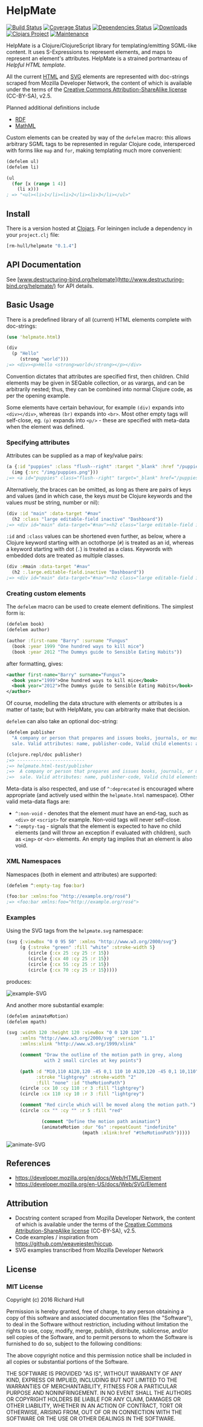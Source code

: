 # HelpMate
[![Build Status](https://travis-ci.org/rm-hull/helpmate.svg?branch=master)](http://travis-ci.org/rm-hull/helpmate)
[![Coverage Status](https://coveralls.io/repos/rm-hull/helpmate/badge.svg?branch=master)](https://coveralls.io/r/rm-hull/helpmate?branch=master)
[![Dependencies Status](https://jarkeeper.com/rm-hull/helpmate/status.svg)](https://jarkeeper.com/rm-hull/helpmate)
[![Downloads](https://jarkeeper.com/rm-hull/helpmate/downloads.svg)](https://jarkeeper.com/rm-hull/helpmate)
[![Clojars Project](https://img.shields.io/clojars/v/rm-hull/helpmate.svg)](https://clojars.org/rm-hull/helpmate)
[![Maintenance](https://img.shields.io/maintenance/yes/2018.svg?maxAge=2592000)]()

HelpMate is a Clojure/ClojureScript library for templating/emitting SGML-like
content. It uses S-Expressions to represent elements, and maps to represent an
element's attributes. HelpMate is a strained portmanteau of _Helpful HTML
template_.

All the current [HTML](https://developer.mozilla.org/en/docs/Web/HTML/Element)
and [SVG](https://developer.mozilla.org/en-US/docs/Web/SVG/Element) elements
are represented with doc-strings scraped from Mozilla Developer Network, the
content of which is available under the terms of the [Creative Commons
Attribution-ShareAlike license](http://creativecommons.org/licenses/by-sa/2.5/)
(CC-BY-SA), v2.5.

Planned additional definitions include

  * [RDF](https://www.w3.org/TR/rdf-syntax-grammar/)
  * [MathML](https://developer.mozilla.org/en-US/docs/Web/MathML/Element)

Custom elements can be created by way of the `defelem` macro: this allows
arbitrary SGML tags to be represented in regular Clojure code, intersperced
with forms like `map` and `for`, making templating much more convenient:

```clojure
(defelem ul)
(defelem li)

(ul
  (for [x (range 1 4)]
    (li x)))
; => "<ul><li>1</li><li>2</li><li>3</li></ul>"
```

## Install

There is a version hosted at [Clojars](https://clojars.org/rm-hull/helpmate).
For leiningen include a dependency in your `project.clj` file:

```clojure
[rm-hull/helpmate "0.1.4"]
```

## API Documentation

See [www.destructuring-bind.org/helpmate](http://www.destructuring-bind.org/helpmate/) for API details.

## Basic Usage

There is a predefined library of all (current) HTML elements complete with
doc-strings:

```clojure
(use 'helpmate.html)

(div
  (p "Hello"
     (strong "world")))
;=> <div><p>Hello <strong>world</strong></p></div>
```
Convention dictates that attributes are specified first, then children. Child elements
may be given in SEQable collection, or as varargs, and can be arbitrarily nested; thus,
they can be combined into normal Clojure code, as per the opening example.

Some elements have certain behaviour, for example `(div)` expands into `<div></div>`,
whereas `(br)` expands into `<br>`. Most other empty tags will self-close, eg. `(p)`
expands into `<p/>` - these are specified with meta-data when the element was defined.

### Specifying attributes

Attributes can be supplied as a map of key/value pairs:

```clojure
(a {:id "puppies" :class "flush--right" :target "_blank" :href "/puppies.html"}
  (img {:src "/img/puppies.png"}))
;=> <a id="puppies" class="flush--right" target="_blank" href="/puppies.html"><img src="/img/puppies.png"></a>
```

Alternatively, the braces can be omitted, as long as there are pairs of keys
and values (and in which case, the keys _must_ be Clojure keywords and the
values _must_ be string, number or nil):

```clojure
(div :id "main" :data-target "#nav"
  (h2 :class "large editable-field inactive" "Dashboard"))
;=> <div id="main" data-target="#nav"><h2 class="large editable-field inactive">Dashboard</h2></div>
```

`:id` and `:class` values can be shortened even further, as below, where a
Clojure keyword starting with an octothorpe (`#`) is treated as an id, whereas a
keyword starting with dot (`.`) is treated as a class. Keywords with embedded dots
are treated as multiple classes.

```clojure
(div :#main :data-target "#nav"
  (h2 :.large.editable-field.inactive "Dashboard"))
;=> <div id="main" data-target="#nav"><h2 class="large editable-field inactive">Dashboard</h2></div>
```

### Creating custom elements

The `defelem` macro can be used to create element definitions. The simplest
form is:

```clojure
(defelem book)
(defelem author)

(author :first-name "Barry" :surname "Fungus"
  (book :year 1999 "One hundred ways to kill mice")
  (book :year 2012 "The Dummys guide to Sensible Eating Habits"))
```

after formatting, gives:

```xml
<author first-name="Barry" surname="Fungus">
  <book year="1999">One hundred ways to kill mice</book>
  <book year="2012">The Dummys guide to Sensible Eating Habits</book>
</author>
```

Of course, modelling the data structure with elements or attributes is a matter
of taste; but with HelpMate, you can arbitrarity make that decision.

`defelem` can also take an optional doc-string:

```clojure
(defelem publisher
  "A company or person that prepares and issues books, journals, or music for
  sale. Valid attributes: name, publisher-code, Valid child elements: author.")

(clojure.repl/doc publisher)
;=> -------------------------
;=> helpmate.html-test/publisher
;=>  A company or person that prepares and issues books, journals, or music for
;=>  sale. Valid attributes: name, publisher-code, Valid child elements: author.
```

Meta-data is also respected, and use of `^:deprecated` is encouraged where
appropriate (and actively used within the `helpmate.html` namespace). Other
valid meta-data flags are:

 * `^:non-void` - denotes that the element _must_ have an end-tag, such as
   `<div>` or `<script>` for example. Non-void tags will never self-close.
 * `^:empty-tag` - signals that the element is expected to have no child
   elements (and will throw an exception if evaluated with children), such
   as `<img>` or `<br>` elements. An empty tag implies that an element is
   also void.

### XML Namespaces

Namespaces (both in element and attributes) are supported:

```clojure
(defelem ^:empty-tag foo:bar)

(foo:bar :xmlns:foo "http://example.org/rosé")
;=> <foo:bar xmlns:foo="http://example.org/rosé">
```

### Examples

Using the SVG tags from the `helpmate.svg` namespace:

```clojure
(svg {:viewBox "0 0 95 50" :xmlns "http://www.w3.org/2000/svg"}
     (g {:stroke "green" :fill "white" :stroke-width 5}
        (circle {:cx 25 :cy 25 :r 15})
        (circle {:cx 40 :cy 25 :r 15})
        (circle {:cx 55 :cy 25 :r 15})
        (circle {:cx 70 :cy 25 :r 15}))))
```

produces:

![example-SVG](https://rawgithub.com/rm-hull/helpmate/master/doc/example.svg)

And another more substantial example:

```clojure
(defelem animateMotion)
(defelem mpath)

(svg :width 120 :height 120 :viewBox "0 0 120 120"
     :xmlns "http://www.w3.org/2000/svg" :version "1.1"
     :xmlns:xlink "http://www.w3.org/1999/xlink"

     (comment "Draw the outline of the motion path in grey, along
              with 2 small circles at key points")

     (path :d "M10,110 A120,120 -45 0,1 110 10 A120,120 -45 0,1 10,110"
           :stroke "lightgrey" :stroke-width "2"
           :fill "none" :id "theMotionPath")
     (circle :cx 10 :cy 110 :r 3 :fill "lightgrey")
     (circle :cx 110 :cy 10 :r 3 :fill "lightgrey")

     (comment "Red circle which will be moved along the motion path.")
     (circle :cx "" :cy "" :r 5 :fill "red"

             (comment "Define the motion path animation")
             (animateMotion :dur "6s" :repeatCount "indefinite"
                            (mpath :xlink:href "#theMotionPath")))))
```

![animate-SVG](https://rawgithub.com/rm-hull/helpmate/master/doc/animate.svg)

## References

* https://developer.mozilla.org/en/docs/Web/HTML/Element
* https://developer.mozilla.org/en-US/docs/Web/SVG/Element

## Attribution

  * Docstring content scraped from Mozilla Developer Network, the
    content of which is available under the terms of the [Creative Commons
    Attribution-ShareAlike license](http://creativecommons.org/licenses/by-sa/2.5/) (CC-BY-SA), v2.5.
  * Code examples / inspiration from https://github.com/weavejester/hiccup.
  * SVG examples transcribed from Mozilla Developer Network

## License

### MIT License

Copyright (c) 2016 Richard Hull

Permission is hereby granted, free of charge, to any person obtaining a copy
of this software and associated documentation files (the "Software"), to deal
in the Software without restriction, including without limitation the rights
to use, copy, modify, merge, publish, distribute, sublicense, and/or sell
copies of the Software, and to permit persons to whom the Software is
furnished to do so, subject to the following conditions:

The above copyright notice and this permission notice shall be included in all
copies or substantial portions of the Software.

THE SOFTWARE IS PROVIDED "AS IS", WITHOUT WARRANTY OF ANY KIND, EXPRESS OR
IMPLIED, INCLUDING BUT NOT LIMITED TO THE WARRANTIES OF MERCHANTABILITY,
FITNESS FOR A PARTICULAR PURPOSE AND NONINFRINGEMENT. IN NO EVENT SHALL THE
AUTHORS OR COPYRIGHT HOLDERS BE LIABLE FOR ANY CLAIM, DAMAGES OR OTHER
LIABILITY, WHETHER IN AN ACTION OF CONTRACT, TORT OR OTHERWISE, ARISING FROM,
OUT OF OR IN CONNECTION WITH THE SOFTWARE OR THE USE OR OTHER DEALINGS IN THE
SOFTWARE.
